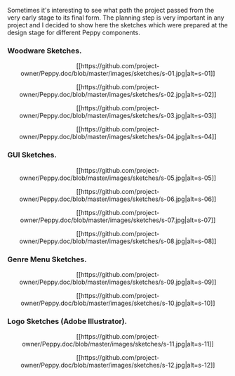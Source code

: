 Sometimes it's interesting to see what path the project passed from the very early stage to its final form. The planning step is very important in any project and I decided to show here the sketches which were prepared at the design stage for different Peppy components.

### Woodware Sketches.
<p align="center">
[[https://github.com/project-owner/Peppy.doc/blob/master/images/sketches/s-01.jpg|alt=s-01]]
</p>

<p align="center">
[[https://github.com/project-owner/Peppy.doc/blob/master/images/sketches/s-02.jpg|alt=s-02]]
</p>

<p align="center">
[[https://github.com/project-owner/Peppy.doc/blob/master/images/sketches/s-03.jpg|alt=s-03]]
</p>

<p align="center">
[[https://github.com/project-owner/Peppy.doc/blob/master/images/sketches/s-04.jpg|alt=s-04]]
</p>

### GUI Sketches.
<p align="center">
[[https://github.com/project-owner/Peppy.doc/blob/master/images/sketches/s-05.jpg|alt=s-05]]
</p>

<p align="center">
[[https://github.com/project-owner/Peppy.doc/blob/master/images/sketches/s-06.jpg|alt=s-06]]
</p>

<p align="center">
[[https://github.com/project-owner/Peppy.doc/blob/master/images/sketches/s-07.jpg|alt=s-07]]
</p>

<p align="center">
[[https://github.com/project-owner/Peppy.doc/blob/master/images/sketches/s-08.jpg|alt=s-08]]
</p>

### Genre Menu Sketches.
<p align="center">
[[https://github.com/project-owner/Peppy.doc/blob/master/images/sketches/s-09.jpg|alt=s-09]]
</p>

<p align="center">
[[https://github.com/project-owner/Peppy.doc/blob/master/images/sketches/s-10.jpg|alt=s-10]]
</p>

### Logo Sketches (Adobe Illustrator).
<p align="center">
[[https://github.com/project-owner/Peppy.doc/blob/master/images/sketches/s-11.jpg|alt=s-11]]
</p>

<p align="center">
[[https://github.com/project-owner/Peppy.doc/blob/master/images/sketches/s-12.jpg|alt=s-12]]
</p>

